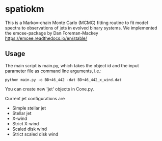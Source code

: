 # spatiokm

This is a Markov-chain Monte Carlo (MCMC) fitting routine to fit model spectra to observations of jets in evolved binary systems.
We implemented the emcee-package by Dan Foreman-Mackey
https://emcee.readthedocs.io/en/stable/


## Usage

The main script is main.py, which takes the object id and the input parameter file as command line arguments, i.e.:  

`python main.py -o BD+46_442 -dat BD+46_442_x_wind.dat`

You can create new 'jet' objects in Cone.py.

Current jet configurations are
- Simple stellar jet
- Stellar jet
- X-wind
- Strict X-wind
- Scaled disk wind
- Strict scaled disk wind

